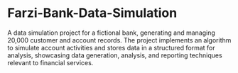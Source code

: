 # Farzi-Bank-Data-Simulation
A data simulation project for a fictional bank, generating and managing 20,000 customer and account records. The project implements an algorithm to simulate account activities and stores data in a structured format for analysis, showcasing data generation, analysis, and reporting techniques relevant to financial services.
